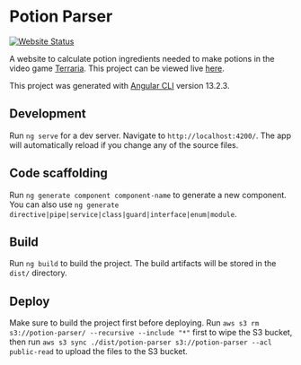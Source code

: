 # Potion Parser

[![Website Status](https://img.shields.io/uptimerobot/status/m789298462-05f2d703b4fb8003469589dc?style=flat)](https://uptimerobot.com/dashboard.php#789298462)

A website to calculate potion ingredients needed to make potions in the video game [Terraria](https://www.terraria.org/). This project can be viewed live [here](http://potion-parser.s3-website-us-east-1.amazonaws.com/).

This project was generated with [Angular CLI](https://github.com/angular/angular-cli) version 13.2.3.

## Development

Run `ng serve` for a dev server. Navigate to `http://localhost:4200/`. The app will automatically reload if you change any of the source files.

## Code scaffolding

Run `ng generate component component-name` to generate a new component. You can also use `ng generate directive|pipe|service|class|guard|interface|enum|module`.

## Build

Run `ng build` to build the project. The build artifacts will be stored in the `dist/` directory.

## Deploy

Make sure to build the project first before deploying. Run `aws s3 rm s3://potion-parser/ --recursive --include "*"` first to wipe the S3 bucket, then run `aws s3 sync ./dist/potion-parser s3://potion-parser --acl public-read` to upload the files to the S3 bucket.